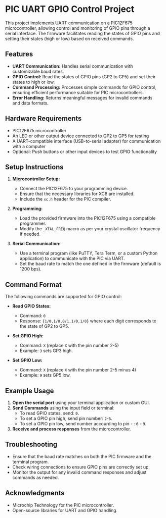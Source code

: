 # PIC UART GPIO Control Project

This project implements UART communication on a PIC12F675 microcontroller, allowing control and monitoring of GPIO pins through a serial interface. The firmware facilitates reading the states of GPIO pins and setting their states (high or low) based on received commands.

## Features

- **UART Communication:** Handles serial communication with customizable baud rates.
- **GPIO Control:** Read the states of GPIO pins (GP2 to GP5) and set their states to high or low.
- **Command Processing:** Processes simple commands for GPIO control, ensuring efficient performance suitable for PIC microcontrollers.
- **Error Handling:** Returns meaningful messages for invalid commands and data formats.

## Hardware Requirements

- PIC12F675 microcontroller
- An LED or other output device connected to GP2 to GP5 for testing
- A UART-compatible interface (USB-to-serial adapter) for communication with a computer
- Optional: Push buttons or other input devices to test GPIO functionality

## Setup Instructions

1. **Microcontroller Setup:**
   - Connect the PIC12F675 to your programming device.
   - Ensure that the necessary libraries for XC8 are installed.
   - Include the `xc.h` header for the PIC compiler.

2. **Programming:**
   - Load the provided firmware into the PIC12F675 using a compatible programmer.
   - Modify the `_XTAL_FREQ` macro as per your crystal oscillator frequency if needed.

3. **Serial Communication:**
   - Use a terminal program (like PuTTY, Tera Term, or a custom Python application) to communicate with the PIC via UART.
   - Set the baud rate to match the one defined in the firmware (default is 1200 bps).

## Command Format

The following commands are supported for GPIO control:

- **Read GPIO States:** 
  - Command: `0`
  - Response: `{1/0,1/0,0/1,1/0,1/0}` where each digit corresponds to the state of GP2 to GP5.
  
- **Set GPIO High:**
  - Command: `X` (replace `X` with the pin number 2-5)
  - Example: `3` sets GP3 high.

- **Set GPIO Low:**
  - Command: `X` (replace `X` with the pin number 2-5 minus 4)
  - Example: `9` sets GP5 low.

## Example Usage

1. **Open the serial port** using your terminal application or custom GUI.
2. **Send Commands** using the input field or terminal:
   - To read GPIO states, send: `0`.
   - To set a GPIO pin high, send pin number: `2`-`5`.
   - To set a GPIO pin low, send number accourding to pin - : `6` - `9`.
3. **Receive and process responses** from the microcontroller.

## Troubleshooting

- Ensure that the baud rate matches on both the PIC firmware and the terminal program.
- Check wiring connections to ensure GPIO pins are correctly set up.
- Monitor the output for any invalid command responses and adjust commands as needed.

## Acknowledgments

- Microchip Technology for the PIC microcontroller.
- Open-source libraries for UART and GPIO handling.
